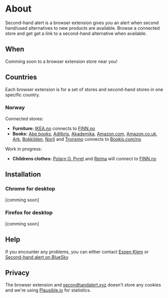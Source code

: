 # About

Second-hand alert is a browser extension gives you an alert when second hand/used alternatives to new products are available. Browse a connected store and get get a link to a second-hand alternative when available.

## When

Comming soon to a browser extension store near you!

## Countries

Each browser extension is for a set of stores and second-hand stores in one specific country.

### Norway

Connected stores:

* **Furniture:** [IKEA.no](https://www.ikea.com/no/no/) connects to [FINN.no](https://www.finn.no/)
* **Books:** [Abe books](https://www.abebooks.com/), [Adlibris](https://www.adlibris.com/nb), [Akademika](https://www.akademika.no/), [Amazon.com](https://www.amazon.com/), [Amazon.co.uk](https://www.amazon.co.uk/), [Ark](https://www.ark.no/), [Bokkilden](https://www.bokkilden.no/), [Norli](https://www.norli.no/) and [Tronsmo](https://www.tronsmo.no/) connects to [Bookis.com/no](https://bookis.com/no)

Work in progress:

* **Childrens clothes:** [Polarn O. Pyret](https://www.polarnopyret.no/) and [Reima](https://www.reima.com/nb-NO) will connect to [FINN.no](https://www.finn.no/)

## Installation

### Chrome for desktop

[comming soon]

### Firefox for desktop

[comming soon]

## Help

If you encounter any problems, you can either contact [Espen Klem](mailto:espen.klem@gmail.com) or [Second-hand alert on BlueSky](https://bsky.app/profile/secondhandalert.xyz)

## Privacy

The browser extension and [secondhandalert.xyz](https://secondhandalert.xyz/) doesn't store any cookies and we're using [Plausible.io](https://plausible.io/) for statistics.